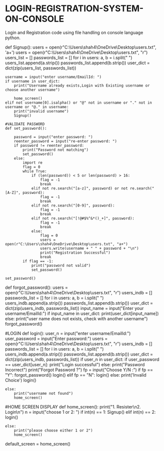 # LOGIN-REGISTRATION-SYSTEM-ON-CONSOLE
Login and Registration code using file handling on console language python.










def Signup():
    users = open(r"C:\Users\shah4\OneDrive\Desktop\users.txt", 'a+')
    users = open(r"C:\Users\shah4\OneDrive\Desktop\users.txt", "r")
    users_list = []
    passwords_list = []
    for i in users:
        a, b = i.split(" ")
        users_list.append(a.strip())
        passwords_list.append(b.strip())
    user_dict = dict(zip(users_list, passwords_list))

    username = input("enter username/EmailId: ")
    if username in user_dict:
        print("Username already exists,Login with Existing username or choose another username")

        home_screen()
    elif not username[0].isalpha() or "@" not in username or "." not in username or "@." in username:
        print("invalid username")
        Signup()

    #VALIDATE PASSWORD
    def set_password():

        password = input("enter password: ")
        reenter_password = input("re-enter password: ")
        if password != reenter_password:
            print("Password not matching")
            set_password()
        else:
            import re
            flag = 0
            while True:
                if (len(password)) < 5 or len(password) > 16:
                    flag = -1
                    break
                elif not re.search("[a-z]", password) or not re.search("[A-Z]", password):
                    flag = -1
                    break
                elif not re.search("[0-9]", password):
                    flag = -1
                    break
                elif not re.search("[!@#$%^&*()_+]", password):
                    flag = -1
                    break
                else:
                    flag = 0
                    users = open(r"C:\Users\shah4\OneDrive\Desktop\users.txt", "a+")
                    users.write(username + " " + password + "\n")
                    print("Registration Successful")
                    break
            if flag == -1:
                print("password not valid")
                set_password()

    set_password()



def forgot_password():
  users = open(r"C:\Users\shah4\OneDrive\Desktop\users.txt", "r")
  users_indb = []
  passwords_list = []
  for i in users:
        a, b = i.split(" ")
        users_indb.append(a.strip())
        passwords_list.append(b.strip())
  user_dict = dict(zip(users_indb, passwords_list))
  input_name = input("Enter your username/EmailId:")
  if input_name in user_dict:
        print(user_dict[input_name])
  else:
        print("user name does not exists, check with another username")
        forgot_password()


#LOGIN
def login():
    user_n = input("enter username/EmailId:")
    user_password = input("Enter password:")
    users = open(r"C:\Users\shah4\OneDrive\Desktop\users.txt", "r")
    users_indb = []
    passwords_list = []
    for i in users:
        a, b = i.split(" ")
        users_indb.append(a.strip())
        passwords_list.append(b.strip())
    user_dict = dict(zip(users_indb, passwords_list))
    if user_n in user_dict:
        if user_password == user_dict[user_n]:
            print("Login successful")
        else:
            print("Password Incorrect")
            print("Forgot Password ?")
            fp = input("Choose Y/N :")
            if fp == "Y":
                forgot_password()
                login()
            elif fp == "N":
                login()
            else:
                print('Invalid Choice')
                login()


    else:
        print("username not found")
        home_screen()


#HOME SCREEN DISPLAY
def home_screen():
    print("1. Resister\n2. Login\n")
    n = input("choose 1 or 2: ")
    if int(n) == 1:
        Signup()
    elif int(n) == 2:
        login()

    else:
        print("please choose either 1 or 2")
        home_screen()


default_screen = home_screen()
